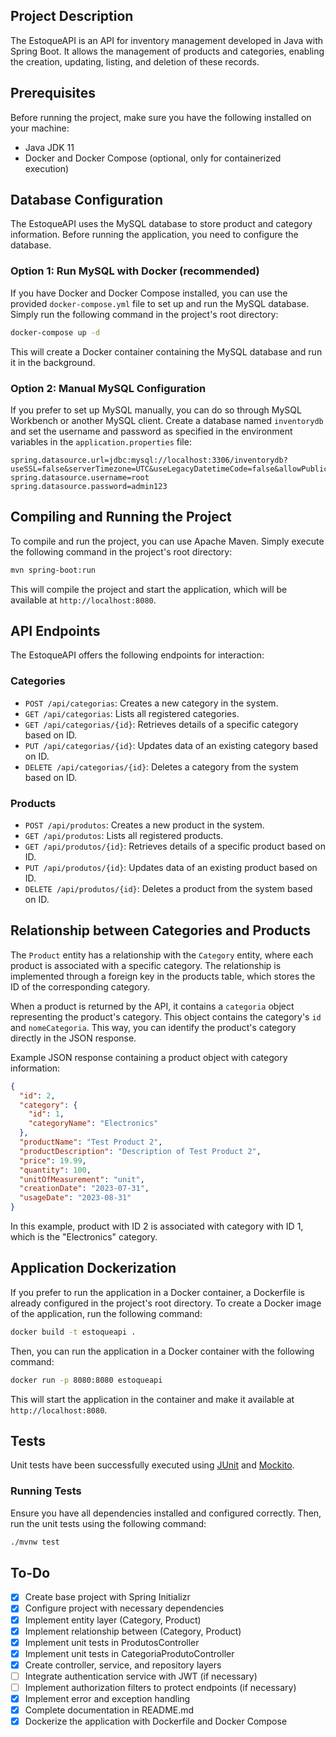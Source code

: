 ## Project Description

The EstoqueAPI is an API for inventory management developed in Java with Spring Boot. It allows the management of products and categories, enabling the creation, updating, listing, and deletion of these records.

## Prerequisites

Before running the project, make sure you have the following installed on your machine:

- Java JDK 11
- Docker and Docker Compose (optional, only for containerized execution)

## Database Configuration

The EstoqueAPI uses the MySQL database to store product and category information. Before running the application, you need to configure the database.

### Option 1: Run MySQL with Docker (recommended)

If you have Docker and Docker Compose installed, you can use the provided `docker-compose.yml` file to set up and run the MySQL database. Simply run the following command in the project's root directory:

```bash
docker-compose up -d
```

This will create a Docker container containing the MySQL database and run it in the background.

### Option 2: Manual MySQL Configuration

If you prefer to set up MySQL manually, you can do so through MySQL Workbench or another MySQL client. Create a database named `inventorydb` and set the username and password as specified in the environment variables in the `application.properties` file:

```properties
spring.datasource.url=jdbc:mysql://localhost:3306/inventorydb?useSSL=false&serverTimezone=UTC&useLegacyDatetimeCode=false&allowPublicKeyRetrieval=true
spring.datasource.username=root
spring.datasource.password=admin123
```

## Compiling and Running the Project

To compile and run the project, you can use Apache Maven. Simply execute the following command in the project's root directory:

```bash
mvn spring-boot:run
```

This will compile the project and start the application, which will be available at `http://localhost:8080`.

## API Endpoints

The EstoqueAPI offers the following endpoints for interaction:

### Categories

- `POST /api/categorias`: Creates a new category in the system.
- `GET /api/categorias`: Lists all registered categories.
- `GET /api/categorias/{id}`: Retrieves details of a specific category based on ID.
- `PUT /api/categorias/{id}`: Updates data of an existing category based on ID.
- `DELETE /api/categorias/{id}`: Deletes a category from the system based on ID.

### Products

- `POST /api/produtos`: Creates a new product in the system.
- `GET /api/produtos`: Lists all registered products.
- `GET /api/produtos/{id}`: Retrieves details of a specific product based on ID.
- `PUT /api/produtos/{id}`: Updates data of an existing product based on ID.
- `DELETE /api/produtos/{id}`: Deletes a product from the system based on ID.

## Relationship between Categories and Products

The `Product` entity has a relationship with the `Category` entity, where each product is associated with a specific category. The relationship is implemented through a foreign key in the products table, which stores the ID of the corresponding category.

When a product is returned by the API, it contains a `categoria` object representing the product's category. This object contains the category's `id` and `nomeCategoria`. This way, you can identify the product's category directly in the JSON response.

Example JSON response containing a product object with category information:

```json
{
  "id": 2,
  "category": {
    "id": 1,
    "categoryName": "Electronics"
  },
  "productName": "Test Product 2",
  "productDescription": "Description of Test Product 2",
  "price": 19.99,
  "quantity": 100,
  "unitOfMeasurement": "unit",
  "creationDate": "2023-07-31",
  "usageDate": "2023-08-31"
}

```

In this example, product with ID 2 is associated with category with ID 1, which is the "Electronics" category.

## Application Dockerization

If you prefer to run the application in a Docker container, a Dockerfile is already configured in the project's root directory. To create a Docker image of the application, run the following command:

```bash
docker build -t estoqueapi .
```

Then, you can run the application in a Docker container with the following command:

```bash
docker run -p 8080:8080 estoqueapi
```

This will start the application in the container and make it available at `http://localhost:8080`.

## Tests

Unit tests have been successfully executed using [JUnit](https://junit.org/) and [Mockito](https://site.mockito.org/).

### Running Tests

Ensure you have all dependencies installed and configured correctly. Then, run the unit tests using the following command:

```bash
./mvnw test
```

## To-Do

- [x] Create base project with Spring Initializr
- [x] Configure project with necessary dependencies
- [x] Implement entity layer (Category, Product)
- [x] Implement relationship between (Category, Product)
- [x] Implement unit tests in ProdutosController
- [x] Implement unit tests in CategoriaProdutoController
- [x] Create controller, service, and repository layers
- [ ] Integrate authentication service with JWT (if necessary)
- [ ] Implement authorization filters to protect endpoints (if necessary)
- [x] Implement error and exception handling
- [x] Complete documentation in README.md
- [x] Dockerize the application with Dockerfile and Docker Compose